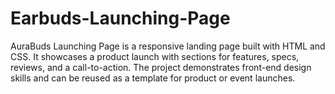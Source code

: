 # Earbuds-Launching-Page
AuraBuds Launching Page is a responsive landing page built with HTML and CSS. It showcases a product launch with sections for features, specs, reviews, and a call-to-action. The project demonstrates front-end design skills and can be reused as a template for product or event launches.
